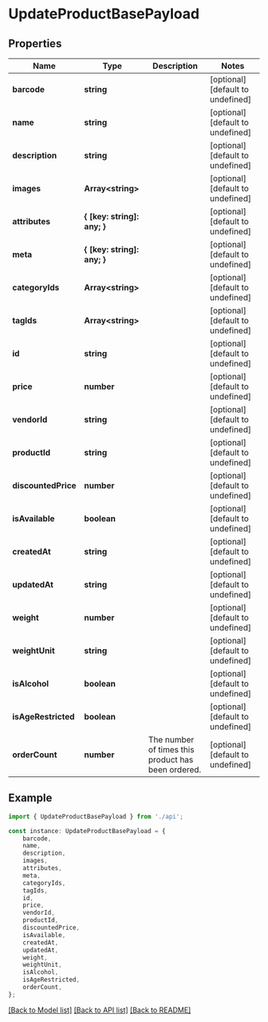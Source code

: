 # UpdateProductBasePayload


## Properties

Name | Type | Description | Notes
------------ | ------------- | ------------- | -------------
**barcode** | **string** |  | [optional] [default to undefined]
**name** | **string** |  | [optional] [default to undefined]
**description** | **string** |  | [optional] [default to undefined]
**images** | **Array&lt;string&gt;** |  | [optional] [default to undefined]
**attributes** | **{ [key: string]: any; }** |  | [optional] [default to undefined]
**meta** | **{ [key: string]: any; }** |  | [optional] [default to undefined]
**categoryIds** | **Array&lt;string&gt;** |  | [optional] [default to undefined]
**tagIds** | **Array&lt;string&gt;** |  | [optional] [default to undefined]
**id** | **string** |  | [optional] [default to undefined]
**price** | **number** |  | [optional] [default to undefined]
**vendorId** | **string** |  | [optional] [default to undefined]
**productId** | **string** |  | [optional] [default to undefined]
**discountedPrice** | **number** |  | [optional] [default to undefined]
**isAvailable** | **boolean** |  | [optional] [default to undefined]
**createdAt** | **string** |  | [optional] [default to undefined]
**updatedAt** | **string** |  | [optional] [default to undefined]
**weight** | **number** |  | [optional] [default to undefined]
**weightUnit** | **string** |  | [optional] [default to undefined]
**isAlcohol** | **boolean** |  | [optional] [default to undefined]
**isAgeRestricted** | **boolean** |  | [optional] [default to undefined]
**orderCount** | **number** | The number of times this product has been ordered. | [optional] [default to undefined]

## Example

```typescript
import { UpdateProductBasePayload } from './api';

const instance: UpdateProductBasePayload = {
    barcode,
    name,
    description,
    images,
    attributes,
    meta,
    categoryIds,
    tagIds,
    id,
    price,
    vendorId,
    productId,
    discountedPrice,
    isAvailable,
    createdAt,
    updatedAt,
    weight,
    weightUnit,
    isAlcohol,
    isAgeRestricted,
    orderCount,
};
```

[[Back to Model list]](../README.md#documentation-for-models) [[Back to API list]](../README.md#documentation-for-api-endpoints) [[Back to README]](../README.md)
